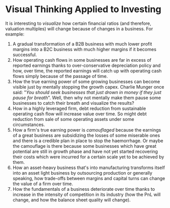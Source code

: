 # Visual Thinking Applied to Investing

It is interesting to *visualize* how certain financial ratios (and therefore, valuation multiples) will change because of changes in a business. For example:

1. A gradual transformation of a B2B business with much lower profit margins into a B2C business with much higher margins if it becomes successful.
2. How operating cash flows in some businesses are far in excess of reported earnings thanks to over-conservative depreciation policy and how, over time, the reported earnings will catch up with operating cash flows simply because of the passage of time.
3. How the true earning power of some growing businesses can become visible just by mentally stopping the growth capex. Charlie Munger once said: "*You should seek businesses that just drown in money if they just pause for breath*". Well, then why not mentally make them pause some businesses to catch their breath and visualize the results?
4. How in a highly leveraged firm, debt reduction from sustainable operating cash flow will increase value over time. So might debt reduction from sale of some operating assets under some circumstances.
5. How a firm's true earning power is *camouflaged* because the earnings of a great business are subsidizing the losses of some miserable ones and there is a credible plan in place to stop the haemorrhage. Or maybe the camouflage is there because some businesses which have great potential are still in growth phase and have not yet started recovering their costs which were incurred for a certain scale yet to be achieved by them.
6. How an asset-heavy business that's into manufacturing transforms itself into an asset light business by outsourcing production or generally speaking, how trade-offs between margins and capital turns can change the value of a firm over time.
7. How the fundamentals of a business deteriorate over time thanks to increase in the intensity of competition in its industry (how the PnL will change, and how the balance sheet quality will change).